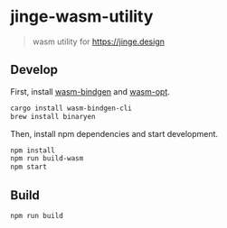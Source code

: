 # jinge-wasm-utility

> wasm utility for https://jinge.design

## Develop

First, install [wasm-bindgen](https://rustwasm.github.io/wasm-bindgen/reference/cli.html) and [wasm-opt](https://github.com/WebAssembly/binaryen).

````bash
cargo install wasm-bindgen-cli
brew install binaryen
````

Then, install npm dependencies and start development.
  
````bash
npm install
npm run build-wasm
npm start
````

## Build

````bash
npm run build
````

